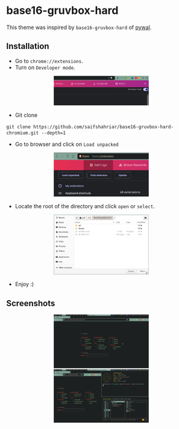 base16-gruvbox-hard
===================

This theme was inspired by `base16-gruvbox-hard` of
[pywal](https://github.com/dylanaraps/pywal).

Installation
------------
- Go to `chrome://extensions`.
- Turn on `Developer mode`.
<div align="center">
    <img src="./images/ss3.png" alt="Screenshot 3" style="width: 50%;">
</div>

- Git clone

```fish
git clone https://github.com/saifshahriar/base16-gruvbox-hard-chromium.git --depth=1
```
- Go to browser and click on `Load unpacked`
<div align="center">
    <img src="./images/ss4.png" alt="Screenshot 4" style="width: 50%;">
</div>

- Locate the root of the directory and click `open` or `select`.
<div align="center">
    <img src="./images/ss5.png" alt="Screenshot 5" style="width: 50%;">
</div>

- Enjoy :)

Screenshots
-----------
<div align="center">
    <img src="./images/ss1.png" alt="Screenshot 1" style="width: 50%;">
    <img src="./images/ss2.png" alt="Screenshot 2" style="width: 50%;">
</div>
